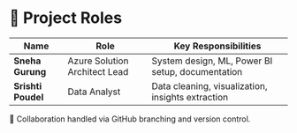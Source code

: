 # 👥 Project Roles

| Name | Role | Key Responsibilities |
|------|------|------------------------|
| **Sneha Gurung** | Azure Solution Architect Lead | System design, ML, Power BI setup, documentation |
| **Srishti Poudel** | Data Analyst | Data cleaning, visualization, insights extraction |

🧩 Collaboration handled via GitHub branching and version control.


